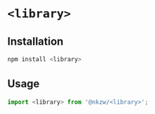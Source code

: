 # `<library>`

## Installation

```bash
npm install <library>
```

## Usage

```typescript
import <library> from '@nkzw/<library>';


```
